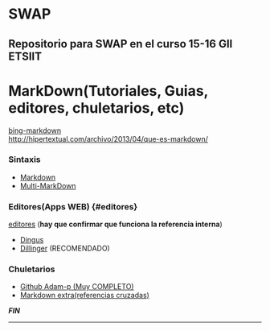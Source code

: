 # SWAP
Repositorio para SWAP en el curso 15-16 GII ETSIIT 
---

# MarkDown(Tutoriales, Guias, editores, chuletarios, etc)
[bing-markdown][busqueda]  
<http://hipertextual.com/archivo/2013/04/que-es-markdown/>

### Sintaxis
- [Markdown][sintaxis]
- [Multi-MarkDown][multimarkdown]

### Editores(Apps WEB)     {#editores}
[editores](#editores) (**hay que confirmar que funciona la referencia interna**)
- [Dingus][editor1]
- [Dillinger][editor2] (RECOMENDADO)

### Chuletarios
- [Github Adam-p (Muy COMPLETO)][chuletario1]
- [Markdown extra(referencias cruzadas)][chuletario2]

***FIN***

---

   [busqueda]: <https://www.bing.com/search?q=markdown&form=EDGNTC&qs=PF&cvid=a2c75ee37a644ca8b03e0667a93b6f8f&pq=markdown>
   [chuletario1]: <https://github.com/adam-p/markdown-here/wiki/Markdown-Cheatsheet>
   [chuletario2]: <https://warpedvisions.org/projects/markdown-cheat-sheet>
   [sintaxis]: <http://markdown.es/sintaxis-markdown/>
   [multimarkdown]: <http://markdown.es/multimarkdown/>
   [editor1]: <http://daringfireball.net/projects/markdown/dingus>
   [editor2]: <http://dillinger.io/>

